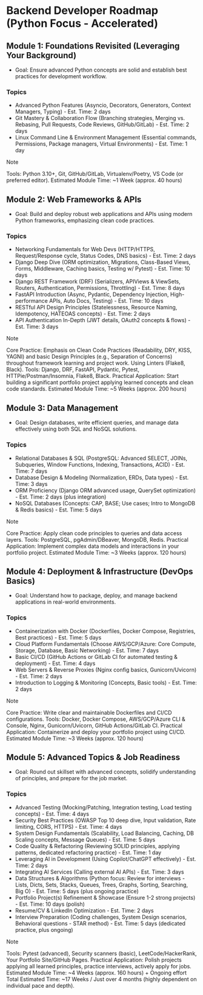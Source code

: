 # Backend Developer Roadmap (Python Focus - Accelerated)

## Module 1: Foundations Revisited (Leveraging Your Background)

- Goal: Ensure advanced Python concepts are solid and establish best practices for development workflow.

### Topics

- Advanced Python Features (Asyncio, Decorators, Generators, Context Managers, Typing) - Est. Time: 2 days
- Git Mastery & Collaboration Flow (Branching strategies, Merging vs. Rebasing, Pull Requests, Code Reviews, GitHub/GitLab) - Est. Time: 2 days
- Linux Command Line & Environment Management (Essential commands, Permissions, Package managers, Virtual Environments) - Est. Time: 1 day

> [!NOTE]
> Tools: Python 3.10+, Git, GitHub/GitLab, Virtualenv/Poetry, VS Code (or preferred editor).
> Estimated Module Time: ~1 Week (approx. 40 hours)

## Module 2: Web Frameworks & APIs

- Goal: Build and deploy robust web applications and APIs using modern Python frameworks, emphasizing clean code practices.

### Topics

- Networking Fundamentals for Web Devs (HTTP/HTTPS, Request/Response cycle, Status Codes, DNS basics) - Est. Time: 2 days
- Django Deep Dive (ORM optimization, Migrations, Class-Based Views, Forms, Middleware, Caching basics, Testing w/ Pytest) - Est. Time: 10 days
- Django REST Framework (DRF) (Serializers, APIViews & ViewSets, Routers, Authentication, Permissions, Throttling) - Est. Time: 8 days
- FastAPI Introduction (Async, Pydantic, Dependency Injection, High-performance APIs, Auto Docs, Testing) - Est. Time: 10 days
- RESTful API Design Principles (Statelessness, Resource Naming, Idempotency, HATEOAS concepts) - Est. Time: 2 days
- API Authentication In-Depth (JWT details, OAuth2 concepts & flows) - Est. Time: 3 days

> [!NOTE]
> Core Practice: Emphasis on Clean Code Practices (Readability, DRY, KISS, YAGNI) and basic Design Principles (e.g., Separation of Concerns) throughout framework learning and project work. Using Linters (Flake8, Black).
> Tools: Django, DRF, FastAPI, Pydantic, Pytest, HTTPie/Postman/Insomnia, Flake8, Black.
> Practical Application: Start building a significant portfolio project applying learned concepts and clean code standards.
> Estimated Module Time: ~5 Weeks (approx. 200 hours)

## Module 3: Data Management

- Goal: Design databases, write efficient queries, and manage data effectively using both SQL and NoSQL solutions.

### Topics

- Relational Databases & SQL (PostgreSQL: Advanced SELECT, JOINs, Subqueries, Window Functions, Indexing, Transactions, ACID) - Est. Time: 7 days
- Database Design & Modeling (Normalization, ERDs, Data types) - Est. Time: 3 days
- ORM Proficiency (Django ORM advanced usage, QuerySet optimization) - Est. Time: 2 days (plus integration)
- NoSQL Databases (Concepts: CAP, BASE; Use cases; Intro to MongoDB & Redis basics) - Est. Time: 5 days

> [!NOTE]
> Core Practice: Apply clean code principles to queries and data access layers.
> Tools: PostgreSQL, pgAdmin/DBeaver, MongoDB, Redis.
> Practical Application: Implement complex data models and interactions in your portfolio project.
> Estimated Module Time: ~3 Weeks (approx. 120 hours)

## Module 4: Deployment & Infrastructure (DevOps Basics)

- Goal: Understand how to package, deploy, and manage backend applications in real-world environments.

### Topics

- Containerization with Docker (Dockerfiles, Docker Compose, Registries, Best practices) - Est. Time: 5 days
- Cloud Platform Fundamentals (Choose AWS/GCP/Azure: Core Compute, Storage, Database, Basic Networking) - Est. Time: 7 days
- Basic CI/CD (GitHub Actions or GitLab CI for automated testing & deployment) - Est. Time: 4 days
- Web Servers & Reverse Proxies (Nginx config basics, Gunicorn/Uvicorn) - Est. Time: 2 days
- Introduction to Logging & Monitoring (Concepts, Basic tools) - Est. Time: 2 days

> [!NOTE]
> Core Practice: Write clear and maintainable Dockerfiles and CI/CD configurations.
> Tools: Docker, Docker Compose, AWS/GCP/Azure CLI & Console, Nginx, Gunicorn/Uvicorn, GitHub Actions/GitLab CI.
> Practical Application: Containerize and deploy your portfolio project using CI/CD.
> Estimated Module Time: ~3 Weeks (approx. 120 hours)

## Module 5: Advanced Topics & Job Readiness

- Goal: Round out skillset with advanced concepts, solidify understanding of principles, and prepare for the job market.

### Topics

- Advanced Testing (Mocking/Patching, Integration testing, Load testing concepts) - Est. Time: 4 days
- Security Best Practices (OWASP Top 10 deep dive, Input validation, Rate limiting, CORS, HTTPS) - Est. Time: 4 days
- System Design Fundamentals (Scalability, Load Balancing, Caching, DB Scaling concepts, Message Queues) - Est. Time: 5 days
- Code Quality & Refactoring (Reviewing SOLID principles, applying patterns, dedicated refactoring practice) - Est. Time: 1 day
- Leveraging AI in Development (Using Copilot/ChatGPT effectively) - Est. Time: 2 days
- Integrating AI Services (Calling external AI APIs) - Est. Time: 3 days
- Data Structures & Algorithms (Python focus: Review for interviews - Lists, Dicts, Sets, Stacks, Queues, Trees, Graphs, Sorting, Searching, Big O) - Est. Time: 5 days (plus ongoing practice)
- Portfolio Project(s) Refinement & Showcase (Ensure 1-2 strong projects) - Est. Time: 10 days (polish)
- Resume/CV & LinkedIn Optimization - Est. Time: 2 days
- Interview Preparation (Coding challenges, System Design scenarios, Behavioral questions - STAR method) - Est. Time: 5 days (dedicated practice, plus ongoing)

> [!NOTE]
> Tools: Pytest (advanced), Security scanners (basic), LeetCode/HackerRank, Your Portfolio Site/GitHub Pages.
> Practical Application: Polish projects applying all learned principles, practice interviews, actively apply for jobs.
> Estimated Module Time: ~4 Weeks (approx. 160 hours) + Ongoing effort
> Total Estimated Time: ~17 Weeks / Just over 4 months (highly dependent on individual pace and depth).
